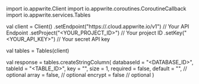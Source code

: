 import io.appwrite.Client
import io.appwrite.coroutines.CoroutineCallback
import io.appwrite.services.Tables

val client = Client()
    .setEndpoint("https://<REGION>.cloud.appwrite.io/v1") // Your API Endpoint
    .setProject("<YOUR_PROJECT_ID>") // Your project ID
    .setKey("<YOUR_API_KEY>") // Your secret API key

val tables = Tables(client)

val response = tables.createStringColumn(
    databaseId = "<DATABASE_ID>",
    tableId = "<TABLE_ID>",
    key = "",
    size = 1,
    required = false,
    default = "<DEFAULT>", // optional
    array = false, // optional
    encrypt = false // optional
)
